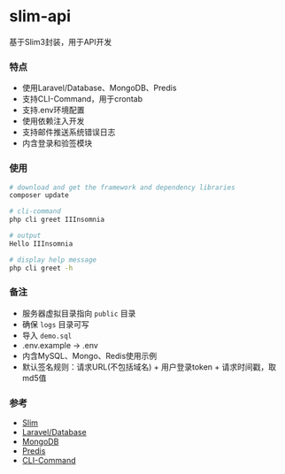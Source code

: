 # slim-api

基于Slim3封装，用于API开发

### 特点

* 使用Laravel/Database、MongoDB、Predis
* 支持CLI-Command，用于crontab
* 支持.env环境配置
* 使用依赖注入开发
* 支持邮件推送系统错误日志
* 内含登录和验签模块

### 使用

```sh
# download and get the framework and dependency libraries
composer update
```

```sh
# cli-command
php cli greet IIInsomnia

# output
Hello IIInsomnia

# display help message
php cli greet -h
```

### 备注

* 服务器虚拟目录指向 `public` 目录
* 确保 `logs` 目录可写
* 导入 `demo.sql`
* .env.example -> .env
* 内含MySQL、Mongo、Redis使用示例
* 默认签名规则：请求URL(不包括域名) + 用户登录token + 请求时间戳，取md5值

### 参考

* [Slim](http://www.slimphp.net/)
* [Laravel/Database](https://laravel.com/docs/5.4/database)
* [MongoDB](https://docs.mongodb.com/php-library/master/tutorial/)
* [Predis](https://packagist.org/packages/predis/predis)
* [CLI-Command](http://symfony.com/doc/current/components/console.html)